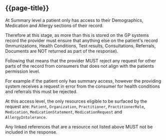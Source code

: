 ## {{page-title}}

At Summary level a patient only has access to their Demographics, Medication and Allergy sections of their record. 

Therefore at this stage, as more than this is stored on the GP systems record the provider must ensure that anything else on the patient's record (Immunizations, Health Conditions, Test results, Consultations, Referrals, Documents are NOT returned as part of the response).

Following that means that the provider MUST reject any request for other parts of the record from consumers that does not align with the patients permission level. 

For example if the patient only has summary access, however the providing system receives a request in error from the consumer for health conditions and referrals this must be rejected.

At this access level, the only resources eligible to be surfaced by the request are: `Patient`, `Organization`, `Practitioner`, `PractitionerRole`, `Medication`, `MedicationStatement`, `MedicationRequest` and `AllergyIntolerance`.

Any linked references that are a resource not listed above MUST not be included in the response.